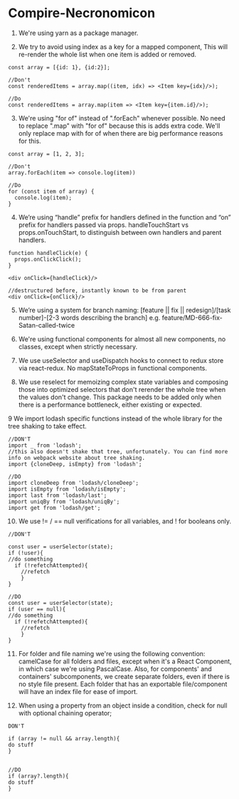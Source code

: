 # Compire-Necronomicon
1. We're using yarn as a package manager.

2. We try to avoid using index as a key for a mapped component, This will re-render the whole list when one item is added or removed.
```
const array = [{id: 1}, {id:2}];

//Don't
const renderedItems = array.map((item, idx) => <Item key={idx}/>);

//Do
const renderedItems = array.map(item => <Item key={item.id}/>);
```

3. We're using "for of" instead of ".forEach" whenever possible. No need to replace ".map" with "for of" because this is adds extra code. We'll only replace map with for of when there are big performance reasons for this.
```
const array = [1, 2, 3];

//Don't 
array.forEach(item => console.log(item))

//Do
for (const item of array) {
  console.log(item);
}
```


4. We’re using “handle” prefix for handlers defined in the function and “on” prefix for handlers passed via props. handleTouchStart vs props.onTouchStart, to distinguish between own handlers and parent handlers.

```
function handleClick(e) {
  props.onClickClick();
}

<div onClick={handleClick}/>

//destructured before, instantly known to be from parent
<div onClick={onClick}/>
```

5. We’re using a system for branch naming: [feature || fix || redesign]/[task number]-[2-3 words describing the branch] e.g. feature/MD-666-fix-Satan-called-twice

6. We're using functional components for almost all new components, no classes, except when strictly necessary.

7. We use useSelector and useDispatch hooks to connect to redux store via react-redux. No mapStateToProps in functional components.

8. We use reselect for memoizing complex state variables and composing those into optimized selectors that don't rerender the whole tree when the values don't change. This package needs to be added only when there is a performance bottleneck, either existing or expected.

9 We import lodash specific functions instead of the whole library for the tree shaking to take effect.
```
//DON'T
import _ from 'lodash';
//this also doesn't shake that tree, unfortunately. You can find more info on webpack website about tree shaking.
import {cloneDeep, isEmpty} from 'lodash';

//DO
import cloneDeep from 'lodash/cloneDeep';
import isEmpty from 'lodash/isEmpty';
import last from 'lodash/last';
import uniqBy from 'lodash/uniqBy';
import get from 'lodash/get';
```

10. We use != / == null verifications for all variables, and !<variable> for booleans only.

```
//DON'T

const user = userSelector(state);
if (!user){
//do something
  if (!refetchAttempted){
    //refetch
    }
} 

//DO 
const user = userSelector(state);
if (user == null){
//do something
  if (!refetchAttempted){
    //refetch
    }
} 

```

11. For folder and file naming we're using the following convention:
camelCase for all folders and files, except when it's a React Component, in which case we're using PascalCase.
Also, for components' and containers' subcomponents, we create separate folders, even if there is no style file present.
Each folder that has an exportable file/component will have an index file for ease of import.

12. When using a property from an object inside a condition, check for null with optional chaining operator;

```
DON'T

if (array != null && array.length){
do stuff
}


//DO
if (array?.length){
do stuff
}
